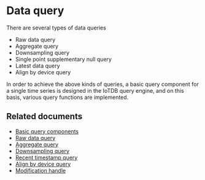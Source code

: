 <!--

    Licensed to the Apache Software Foundation (ASF) under one
    or more contributor license agreements.  See the NOTICE file
    distributed with this work for additional information
    regarding copyright ownership.  The ASF licenses this file
    to you under the Apache License, Version 2.0 (the
    "License"); you may not use this file except in compliance
    with the License.  You may obtain a copy of the License at
    
        http://www.apache.org/licenses/LICENSE-2.0
    
    Unless required by applicable law or agreed to in writing,
    software distributed under the License is distributed on an
    "AS IS" BASIS, WITHOUT WARRANTIES OR CONDITIONS OF ANY
    KIND, either express or implied.  See the License for the
    specific language governing permissions and limitations
    under the License.

-->

# Data query

There are several types of data queries

* Raw data query
* Aggregate query
* Downsampling query
* Single point supplementary null query
* Latest data query
* Align by device query

In order to achieve the above kinds of queries, a basic query component for a single time series is designed in the IoTDB query engine, and on this basis, various query functions are implemented.

## Related documents

* [Basic query components](/SystemDesign/5-DataQuery/2-SeriesReader.html)
* [Raw data query](/SystemDesign/5-DataQuery/3-RawDataQuery.html)
* [Aggregate query](/SystemDesign/5-DataQuery/4-AggregationQuery.html)
* [Downsampling query](/SystemDesign/5-DataQuery/5-GroupByQuery.html)
* [Recent timestamp query](/SystemDesign/5-DataQuery/6-LastQuery.html)
* [Align by device query](/SystemDesign/5-DataQuery/7-AlignByDeviceQuery.html)
* [Modification handle](/SystemDesign/5-DataQuery/8-ModificationHandle.html)